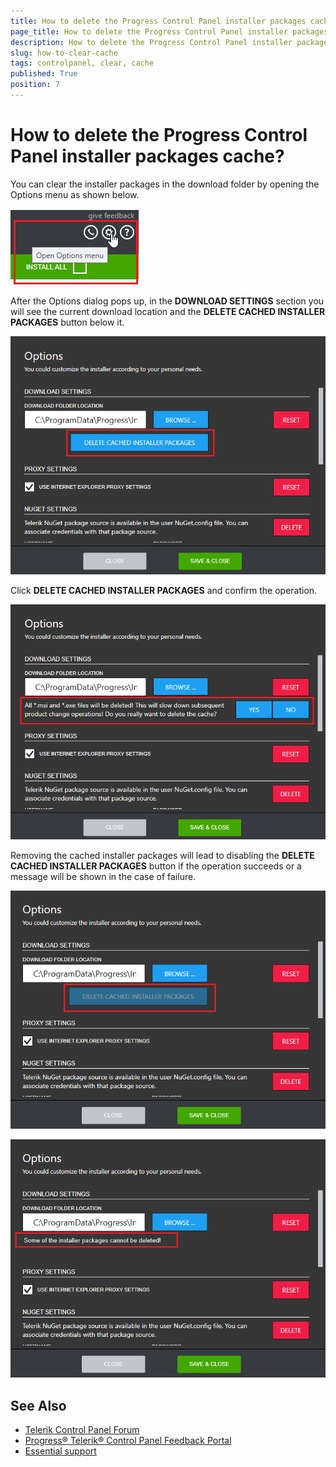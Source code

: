 ```yaml
---
title: How to delete the Progress Control Panel installer packages cache
page_title: How to delete the Progress Control Panel installer packages cache - Telerik Control Panel
description: How to delete the Progress Control Panel installer packages cache? with the Telerik Control Panel.
slug: how-to-clear-cache
tags: controlpanel, clear, cache
published: True
position: 7 
---
```


# How to delete the Progress Control Panel installer packages cache?

You can clear the installer packages in the download folder by opening the Options menu as shown below.

![Options Menu](images/options-menu.png)

After the Options dialog pops up, in the **DOWNLOAD SETTINGS** section you will see the current download location and the **DELETE CACHED INSTALLER PACKAGES** button below it.

![Delete Cache](images/delete-cache.png)

Click **DELETE CACHED INSTALLER PACKAGES** and confirm the operation.

![Confirum Delete Cache](images/confirm-delete-cache.png)

Removing the cached installer packages will lead to disabling the **DELETE CACHED INSTALLER PACKAGES** button if the operation succeeds or a message will be shown in the case of failure.

![Confirumed Delete Cache](images/confirmed-delete-cache.png)

![Failure Delete Cache](images/failure-delete-cache.png) 

## See Also

* [Telerik Control Panel Forum](https://www.telerik.com/forums/telerik-control-panel)
* [Progress® Telerik® Control Panel Feedback Portal](https://feedback.telerik.com/controlpanel) 
* [Essential support](http://www.telerik.com/support) 
